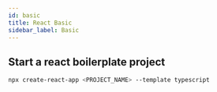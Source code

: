 ```yaml
---
id: basic
title: React Basic
sidebar_label: Basic
---
```


## Start a react boilerplate project

```bash
npx create-react-app <PROJECT_NAME> --template typescript
```